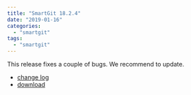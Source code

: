 ```yaml
---
title: "SmartGit 18.2.4"
date: "2019-01-16"
categories: 
  - "smartgit"
tags: 
  - "smartgit"
---
```


This release fixes a couple of bugs. We recommend to update.

- [change log](http://www.syntevo.com/smartgit/changelog.txt)
- [download](http://www.syntevo.com/smartgit/download)

